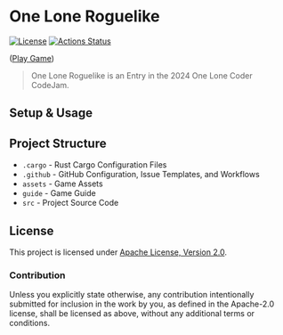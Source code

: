 # One Lone Roguelike 

[![License](https://img.shields.io/badge/License-Apache%202.0-blue.svg)](https://opensource.org/licenses/Apache-2.0)
[![Actions Status](https://github.com/huhlig/oneloneroguelike/workflows/rust/badge.svg)](https://github.com/huhlig/oneloneroguelike/actions)

([Play Game])

> One Lone Roguelike is an Entry in the 2024 One Lone Coder CodeJam.

## Setup & Usage

## Project Structure

* `.cargo` - Rust Cargo Configuration Files
* `.github` - GitHub Configuration, Issue Templates, and Workflows
* `assets` - Game Assets
* `guide` - Game Guide
* `src` - Project Source Code

## License

This project is licensed under [Apache License, Version 2.0](http://www.apache.org/licenses/LICENSE-2.0).

### Contribution

Unless you explicitly state otherwise, any contribution intentionally submitted for inclusion in the work by you, as 
defined in the Apache-2.0 license, shall be licensed as above, without any additional terms or conditions.

[Play Game]: https://huhlig.github.io/oneloneroguelike/